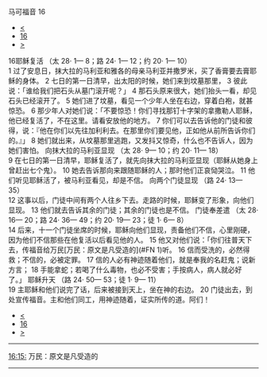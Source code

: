 ﻿





 马可福音 16




* [<](bible/MRK15.md)
* [16](bible/MRK.md)
* [>](bible/LUK01.md)



 
16耶稣复活 （太
28·
1—
8；路
24·
1—
12；约
20·
1—
10）  
1 过了安息日，抹大拉的马利亚和雅各的母亲马利亚并撒罗米，买了香膏要去膏耶稣的身体。 
2 七日的第一日清早，出太阳的时候，她们来到坟墓那里， 
3 彼此说：「谁给我们把石头从墓门滚开呢？」 
4 那石头原来很大，她们抬头一看，却见石头已经滚开了。 
5 她们进了坟墓，看见一个少年人坐在右边，穿着白袍，就甚惊恐。 
6 那少年人对她们说：「不要惊恐！你们寻找那钉十字架的拿撒勒人耶稣，他已经复活了，不在这里。请看安放他的地方。 
7 你们可以去告诉他的门徒和彼得，说：『他在你们以先往加利利去。在那里你们要见他，正如他从前所告诉你们的。』」 
8 她们就出来，从坟墓那里逃跑，又发抖又惊奇，什么也不告诉人，因为她们害怕。 向抹大拉的马利亚显现 （太
28·
9—
10；约
20·
11—
18）  
9 在七日的第一日清早，耶稣复活了，就先向抹大拉的马利亚显现（耶稣从她身上曾赶出七个鬼）。 
10 她去告诉那向来跟随耶稣的人；那时他们正哀恸哭泣。 
11 他们听见耶稣活了，被马利亚看见，却是不信。 向两个门徒显现 （路
24·
13—
35）  
12 这事以后，门徒中间有两个人往乡下去。走路的时候，耶稣变了形象，向他们显现。 
13 他们就去告诉其余的门徒；其余的门徒也是不信。 门徒奉差遣 （太
28·
16—
20；路
24·
36—
49；约
20·
19—
23；徒
1·
6—
8）  
14 后来，十一个门徒坐席的时候，耶稣向他们显现，责备他们不信，心里刚硬，因为他们不信那些在他复活以后看见他的人。 
15 他又对他们说：「你们往普天下去，传福音给万民[万民：原文是凡受造的](#FN
1)听。 
16 信而受洗的，必然得救；不信的，必被定罪。 
17 信的人必有神迹随着他们，就是奉我的名赶鬼；说新方言； 
18 手能拿蛇；若喝了什么毒物，也必不受害；手按病人，病人就必好了。」 耶稣升天 （路
24·
50—
53；徒
1·
9—
11）  
19 主耶稣和他们说完了话，后来被接到天上，坐在神的右边。 
20 门徒出去，到处宣传福音。主和他们同工，用神迹随着，证实所传的道。阿们！ 
* [<](bible/MRK15.md)
* [16](bible/MRK.md)
* [>](bible/LUK01.md)





---


[16:15:](#V15)
万民：原文是凡受造的




---









